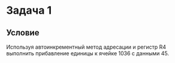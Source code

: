 # Задача 1

## Условие

Используя автоинкрементный метод адресации и регистр R4 выполнить прибавление единицы к ячейке 1036 с данными 45.
